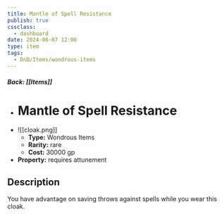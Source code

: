 ```yaml
---
title: Mantle of Spell Resistance
publish: true
cssclass:
  - dashboard
date: 2024-06-07 12:00
type: item
tags:
  - DnD/Items/wondrous-items
---
```


##### Back: [[Items]]

- # Mantle of Spell Resistance
- ![[cloak.png]]
    - **Type:** Wondrous Items
    - **Rarity:** rare
    - **Cost:** 30000 gp
- **Property:** requires attunement



## Description 

You have advantage on saving throws against spells while you wear this cloak.
